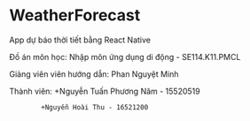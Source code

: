 # WeatherForecast

App dự báo thời tiết bằng React Native

Đồ án môn học: Nhập môn ứng dụng di động - SE114.K11.PMCL

Giảng viên viên hướng dẫn: Phan Nguyệt Minh

Thành viên: +Nguyễn Tuấn Phương Năm - 15520519

            +Nguyễn Hoài Thu - 16521200
